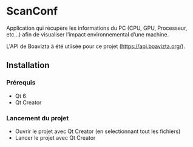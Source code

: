 # ScanConf
Application qui récupère les informations du PC (CPU, GPU, Processeur, etc...) afin de visualiser l’impact environnemental d’une machine.

L'API de Boavizta à été utiisée pour ce projet (https://api.boavizta.org/). 

## Installation

### Prérequis

- Qt 6
- Qt Creator

### Lancement du projet

- Ouvrir le projet avec Qt Creator (en selectionnant tout les fichiers)
- Lancer le projet avec Qt Creator




